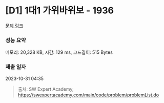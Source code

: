 # [D1] 1대1 가위바위보 - 1936 

[문제 링크](https://swexpertacademy.com/main/code/problem/problemDetail.do?contestProbId=AV5PjKXKALcDFAUq) 

### 성능 요약

메모리: 20,328 KB, 시간: 129 ms, 코드길이: 515 Bytes

### 제출 일자

2023-10-31 04:35



> 출처: SW Expert Academy, https://swexpertacademy.com/main/code/problem/problemList.do